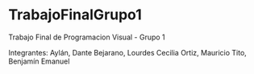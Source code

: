# TrabajoFinalGrupo1
Trabajo Final de Programacion Visual - Grupo 1

Integrantes: 
Aylán, Dante
Bejarano, Lourdes Cecilia
Ortiz, Mauricio
Tito, Benjamín Emanuel
